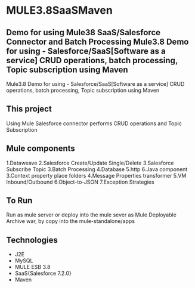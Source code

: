 # MULE3.8SaaSMaven
Demo for using Mule38 SaaS/Salesforce Connector and Batch Processing 
Mule3.8 Demo for using - Salesforce/SaaS[Software as a service] CRUD operations, batch processing, Topic subscription using Maven
--------------
Mule3.8 Demo for using - Salesforce/SaaS[Software as a service] CRUD operations, batch processing, Topic subscription using Maven


This project 
---------
Using Mule Salesforce connector performs CRUD operations and Topic Subscription



Mule components
---------
1.Dataweave
2.Salesforce Create/Update Single/Delete
3.Salesforce Subscribe Topic
3.Batch Processing
4.Database
5.http
6.Java component
3.Context property place folders
4.Message Properties transformer
5.VM Inbound/Outbound
6.Object-to-JSON
7.Exception Strategies




To Run
-------
Run as mule server or deploy into the mule sever as Mule Deployable Archive war,  by copy into the mule-standalone/apps


Technologies
---------
- J2E
- MySQL
- MULE ESB 3.8
- SaaS{Salesforce 7.2.0}
- Maven

